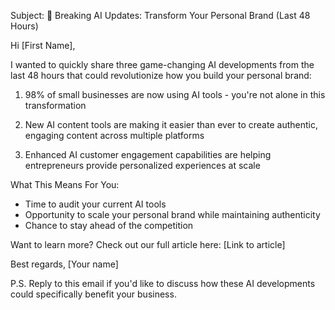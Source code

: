 Subject: 🚀 Breaking AI Updates: Transform Your Personal Brand (Last 48 Hours)

Hi [First Name],

I wanted to quickly share three game-changing AI developments from the last 48 hours that could revolutionize how you build your personal brand:

1. 98% of small businesses are now using AI tools - you're not alone in this transformation

2. New AI content tools are making it easier than ever to create authentic, engaging content across multiple platforms

3. Enhanced AI customer engagement capabilities are helping entrepreneurs provide personalized experiences at scale

What This Means For You:
- Time to audit your current AI tools
- Opportunity to scale your personal brand while maintaining authenticity
- Chance to stay ahead of the competition

Want to learn more? Check out our full article here: [Link to article]

Best regards,
[Your name]

P.S. Reply to this email if you'd like to discuss how these AI developments could specifically benefit your business.